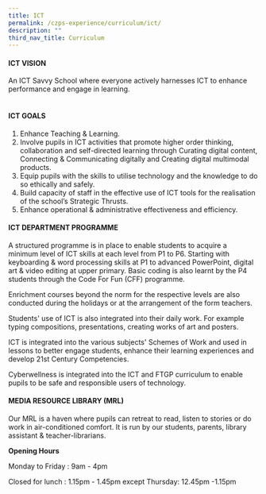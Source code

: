 ```yaml
---
title: ICT
permalink: /czps-experience/curriculum/ict/
description: ""
third_nav_title: Curriculum
---
```

<h4><strong>ICT VISION</strong></h4>
<p>An ICT Savvy School where everyone actively harnesses ICT to enhance performance and engage in learning.</p>
<h4><br /><strong>ICT GOALS</strong></h4>
<ol>
<li>Enhance Teaching &amp; Learning.</li>
<li>Involve pupils in ICT activities that promote higher order thinking, collaboration and self-directed learning through Curating digital content, Connecting &amp; Communicating digitally and Creating digital multimodal products.</li>
<li>Equip pupils with the skills to utilise technology and the knowledge to do so ethically and safely.</li>
<li>Build capacity of staff in the effective use of ICT tools for the realisation of the school&rsquo;s Strategic Thrusts.</li>
<li>Enhance operational &amp; administrative effectiveness and efficiency.</li>
</ol>
<h4><strong>ICT DEPARTMENT PROGRAMME</strong></h4>
<p>A structured programme is in place to enable students to acquire a minimum level of ICT skills at each level from P1 to P6. Starting with keyboarding &amp; word processing skills at P1 to advanced PowerPoint, digital art &amp; video editing at upper primary. Basic coding is also learnt by the P4 students through the Code For Fun (CFF) programme.</p>
<p>Enrichment courses beyond the norm for the respective levels are also conducted during the holidays or at the arrangement of the form teachers.</p>
<p>Students' use of ICT is also integrated into their daily work. For example typing compositions, presentations, creating works of art and posters.</p>
<p>ICT is integrated into the various subjects' Schemes of Work and used in lessons to better engage students, enhance their learning experiences and develop 21st Century Competencies.</p>
<p>Cyberwellness is integrated into the ICT and FTGP curriculum to enable pupils to be safe and responsible users of technology.</p>
<h4><strong>MEDIA RESOURCE LIBRARY (MRL)</strong></h4>
<p>Our MRL is a haven where pupils can retreat to read, listen to stories or do work in air-conditioned comfort. It is run by our students, parents, library assistant &amp; teacher-librarians.</p>
<p><strong>Opening Hours</strong></p>
<p>Monday to Friday : 9am - 4pm</p>
<p>Closed for lunch : 1.15pm - 1.45pm except Thursday: 12.45pm -1.15pm&nbsp;</p>